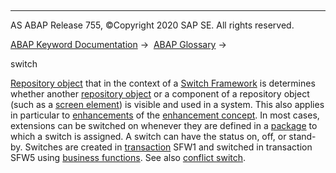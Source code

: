   

* * *

AS ABAP Release 755, ©Copyright 2020 SAP SE. All rights reserved.

[ABAP Keyword Documentation](javascript:call_link\('abenabap.htm'\)) →  [ABAP Glossary](javascript:call_link\('abenabap_glossary.htm'\)) → 

switch

[Repository object](javascript:call_link\('abenrepository_object_glosry.htm'\) "Glossary Entry") that in the context of a [Switch Framework](javascript:call_link\('abenswitch_framework_glosry.htm'\) "Glossary Entry") is determines whether another [repository object](javascript:call_link\('abenrepository_object_glosry.htm'\) "Glossary Entry") or a component of a repository object (such as a [screen element](javascript:call_link\('abenscreen_element_glosry.htm'\) "Glossary Entry")) is visible and used in a system. This also applies in particular to [enhancements](javascript:call_link\('abenenhancement_glosry.htm'\) "Glossary Entry") of the [enhancement concept](javascript:call_link\('abenenhancement_concept_glosry.htm'\) "Glossary Entry"). In most cases, extensions can be switched on whenever they are defined in a [package](javascript:call_link\('abenpackage_glosry.htm'\) "Glossary Entry") to which a switch is assigned. A switch can have the status on, off, or stand-by. Switches are created in [transaction](javascript:call_link\('abentransaction_glosry.htm'\) "Glossary Entry") SFW1 and switched in transaction SFW5 using [business functions](javascript:call_link\('abenbusiness_function_glosry.htm'\) "Glossary Entry"). See also [conflict switch](javascript:call_link\('abenconflict_switch_glosry.htm'\) "Glossary Entry").